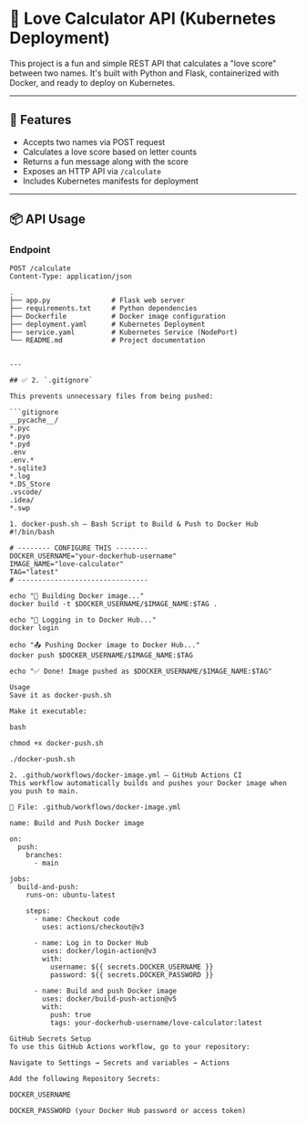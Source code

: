 # 💖 Love Calculator API (Kubernetes Deployment)

This project is a fun and simple REST API that calculates a "love score" between two names. It's built with Python and Flask, containerized with Docker, and ready to deploy on Kubernetes.

---

## 🚀 Features

- Accepts two names via POST request
- Calculates a love score based on letter counts
- Returns a fun message along with the score
- Exposes an HTTP API via `/calculate`
- Includes Kubernetes manifests for deployment

---

## 📦 API Usage

### Endpoint

```http
POST /calculate
Content-Type: application/json

.
├── app.py               # Flask web server
├── requirements.txt     # Python dependencies
├── Dockerfile           # Docker image configuration
├── deployment.yaml      # Kubernetes Deployment
├── service.yaml         # Kubernetes Service (NodePort)
└── README.md            # Project documentation


---

## ✅ 2. `.gitignore`

This prevents unnecessary files from being pushed:

```gitignore
__pycache__/
*.pyc
*.pyo
*.pyd
.env
.env.*
*.sqlite3
*.log
*.DS_Store
.vscode/
.idea/
*.swp

1. docker-push.sh — Bash Script to Build & Push to Docker Hub
#!/bin/bash

# -------- CONFIGURE THIS --------
DOCKER_USERNAME="your-dockerhub-username"
IMAGE_NAME="love-calculator"
TAG="latest"
# --------------------------------

echo "🚀 Building Docker image..."
docker build -t $DOCKER_USERNAME/$IMAGE_NAME:$TAG .

echo "🔐 Logging in to Docker Hub..."
docker login

echo "📤 Pushing Docker image to Docker Hub..."
docker push $DOCKER_USERNAME/$IMAGE_NAME:$TAG

echo "✅ Done! Image pushed as $DOCKER_USERNAME/$IMAGE_NAME:$TAG"

Usage
Save it as docker-push.sh

Make it executable:

bash

chmod +x docker-push.sh

./docker-push.sh

2. .github/workflows/docker-image.yml — GitHub Actions CI
This workflow automatically builds and pushes your Docker image when you push to main.

📄 File: .github/workflows/docker-image.yml

name: Build and Push Docker image

on:
  push:
    branches:
      - main

jobs:
  build-and-push:
    runs-on: ubuntu-latest

    steps:
      - name: Checkout code
        uses: actions/checkout@v3

      - name: Log in to Docker Hub
        uses: docker/login-action@v3
        with:
          username: ${{ secrets.DOCKER_USERNAME }}
          password: ${{ secrets.DOCKER_PASSWORD }}

      - name: Build and push Docker image
        uses: docker/build-push-action@v5
        with:
          push: true
          tags: your-dockerhub-username/love-calculator:latest

GitHub Secrets Setup
To use this GitHub Actions workflow, go to your repository:

Navigate to Settings → Secrets and variables → Actions

Add the following Repository Secrets:

DOCKER_USERNAME

DOCKER_PASSWORD (your Docker Hub password or access token)

